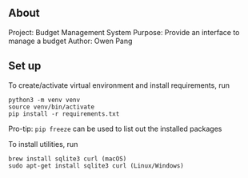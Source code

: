 ## About

Project: Budget Management System
Purpose: Provide an interface to manage a budget
Author: Owen Pang

## Set up

To create/activate virtual environment and install requirements, run

```
python3 -m venv venv
source venv/bin/activate
pip install -r requirements.txt
```

Pro-tip: `pip freeze` can be used to list out the installed packages

To install utilities, run

```
brew install sqlite3 curl (macOS)
sudo apt-get install sqlite3 curl (Linux/Windows)
```

